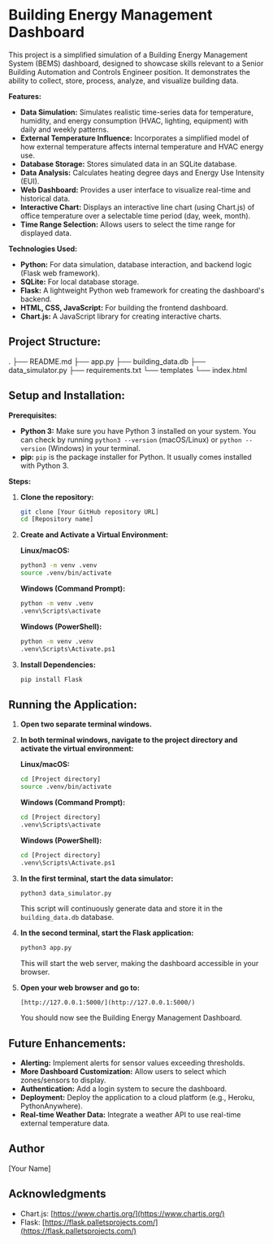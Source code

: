 # Building Energy Management Dashboard

This project is a simplified simulation of a Building Energy Management System (BEMS) dashboard, designed to showcase skills relevant to a Senior Building Automation and Controls Engineer position. It demonstrates the ability to collect, store, process, analyze, and visualize building data.

**Features:**

*   **Data Simulation:** Simulates realistic time-series data for temperature, humidity, and energy consumption (HVAC, lighting, equipment) with daily and weekly patterns.
*   **External Temperature Influence:** Incorporates a simplified model of how external temperature affects internal temperature and HVAC energy use.
*   **Database Storage:** Stores simulated data in an SQLite database.
*   **Data Analysis:** Calculates heating degree days and Energy Use Intensity (EUI).
*   **Web Dashboard:** Provides a user interface to visualize real-time and historical data.
*   **Interactive Chart:** Displays an interactive line chart (using Chart.js) of office temperature over a selectable time period (day, week, month).
*   **Time Range Selection:** Allows users to select the time range for displayed data.

**Technologies Used:**

*   **Python:** For data simulation, database interaction, and backend logic (Flask web framework).
*   **SQLite:** For local database storage.
*   **Flask:** A lightweight Python web framework for creating the dashboard's backend.
*   **HTML, CSS, JavaScript:** For building the frontend dashboard.
*   **Chart.js:** A JavaScript library for creating interactive charts.

## Project Structure:
.
├── README.md
├── app.py
├── building_data.db
├── data_simulator.py
├── requirements.txt
└── templates
    └── index.html
## Setup and Installation:

**Prerequisites:**

*   **Python 3:** Make sure you have Python 3 installed on your system. You can check by running `python3 --version` (macOS/Linux) or `python --version` (Windows) in your terminal.
*   **pip:** `pip` is the package installer for Python. It usually comes installed with Python 3.

**Steps:**

1.  **Clone the repository:**

    ```bash
    git clone [Your GitHub repository URL]
    cd [Repository name]
    ```

2.  **Create and Activate a Virtual Environment:**

    **Linux/macOS:**

    ```bash
    python3 -m venv .venv
    source .venv/bin/activate
    ```

    **Windows (Command Prompt):**

    ```bash
    python -m venv .venv
    .venv\Scripts\activate
    ```

    **Windows (PowerShell):**

    ```bash
    python -m venv .venv
    .venv\Scripts\Activate.ps1
    ```

3.  **Install Dependencies:**

    ```bash
    pip install Flask
    ```

## Running the Application:

1.  **Open two separate terminal windows.**
2.  **In both terminal windows, navigate to the project directory and activate the virtual environment:**

    **Linux/macOS:**

    ```bash
    cd [Project directory]
    source .venv/bin/activate
    ```

    **Windows (Command Prompt):**

    ```bash
    cd [Project directory]
    .venv\Scripts\activate
    ```

    **Windows (PowerShell):**

    ```bash
    cd [Project directory]
    .venv\Scripts\Activate.ps1
    ```

3.  **In the first terminal, start the data simulator:**

    ```bash
    python3 data_simulator.py
    ```

    This script will continuously generate data and store it in the `building_data.db` database.

4.  **In the second terminal, start the Flask application:**

    ```bash
    python3 app.py
    ```

    This will start the web server, making the dashboard accessible in your browser.

5.  **Open your web browser and go to:**

    ```
    [http://127.0.0.1:5000/](http://127.0.0.1:5000/)
    ```

    You should now see the Building Energy Management Dashboard.

## Future Enhancements:

*   **Alerting:** Implement alerts for sensor values exceeding thresholds.
*   **More Dashboard Customization:** Allow users to select which zones/sensors to display.
*   **Authentication:** Add a login system to secure the dashboard.
*   **Deployment:** Deploy the application to a cloud platform (e.g., Heroku, PythonAnywhere).
*   **Real-time Weather Data:** Integrate a weather API to use real-time external temperature data.

## Author

[Your Name]

## Acknowledgments

*   Chart.js: [https://www.chartjs.org/](https://www.chartjs.org/)
*   Flask: [https://flask.palletsprojects.com/](https://flask.palletsprojects.com/)

